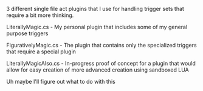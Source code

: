 3 different single file act plugins that I use for handling trigger sets that require a bit more thinking.

LiterallyMagic.cs - My personal plugin that includes some of my general purpose triggers

FigurativelyMagic.cs - The plugin that contains only the specialized triggers that require a special plugin

LiterallyMagicAlso.cs - In-progress proof of concept for a plugin that would allow for easy creation of more advanced creation using sandboxed LUA


Uh maybe I'll figure out what to do with this
